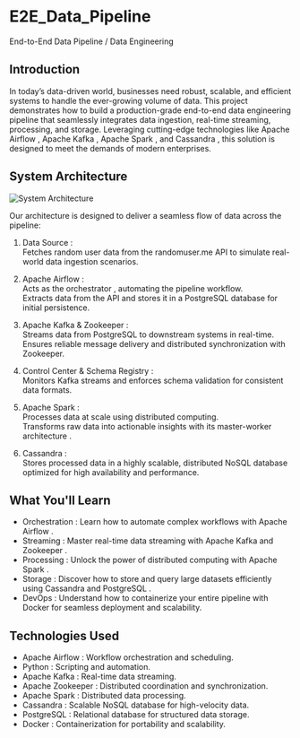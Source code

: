 # E2E_Data_Pipeline
End-to-End Data Pipeline / Data Engineering

## Introduction

In today’s data-driven world, businesses need robust, scalable, and efficient systems to handle the ever-growing volume of data. This project demonstrates how to build a production-grade end-to-end data engineering pipeline  that seamlessly integrates data ingestion, real-time streaming, processing, and storage. Leveraging cutting-edge technologies like Apache Airflow , Apache Kafka , Apache Spark , and Cassandra , this solution is designed to meet the demands of modern enterprises.

## System Architecture

![System Architecture](https://github.com/pedrogmnzmr/pipeline_end_to_end/blob/main/E2E.jpg)

Our architecture is designed to deliver a seamless flow of data across the pipeline: 

1. Data Source :   
    Fetches random user data from the randomuser.me API to simulate real-world data ingestion scenarios.
        

2. Apache Airflow :   
    Acts as the orchestrator , automating the pipeline workflow.  
    Extracts data from the API and stores it in a PostgreSQL database  for initial persistence.
        

3. Apache Kafka & Zookeeper :   
    Streams data from PostgreSQL to downstream systems in real-time.  
    Ensures reliable message delivery and distributed synchronization with Zookeeper.
        

4. Control Center & Schema Registry :   
    Monitors Kafka streams and enforces schema validation for consistent data formats.
        

5. Apache Spark :   
    Processes data at scale using distributed computing.  
    Transforms raw data into actionable insights with its master-worker architecture .
        

6. Cassandra :   
    Stores processed data in a highly scalable, distributed NoSQL database optimized for high availability and performance.
         

## What You'll Learn

- Orchestration : Learn how to automate complex workflows with Apache Airflow .
- Streaming : Master real-time data streaming with Apache Kafka  and Zookeeper .
- Processing : Unlock the power of distributed computing with Apache Spark .
- Storage : Discover how to store and query large datasets efficiently using Cassandra  and PostgreSQL .
- DevOps : Understand how to containerize your entire pipeline with Docker  for seamless deployment and scalability.

## Technologies Used

- Apache Airflow : Workflow orchestration and scheduling.
- Python : Scripting and automation.
- Apache Kafka : Real-time data streaming.
- Apache Zookeeper : Distributed coordination and synchronization.
- Apache Spark : Distributed data processing.
- Cassandra : Scalable NoSQL database for high-velocity data.
- PostgreSQL : Relational database for structured data storage.
- Docker : Containerization for portability and scalability.
    

